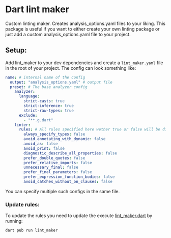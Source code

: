 # Dart lint maker
Custom linting maker. Creates analysis_options.yaml files to your liking.
This package is useful if you want to either create your own linting package or just add a custom analysis_options.yaml file to your project.

## Setup:
Add lint_maker to your dev dependencies and create a `lint_maker.yaml` file in the root of your project.
The config can look something like:
```yaml
name: # internal name of the config
  output: "analysis_options.yaml" # output file
  preset: # The base analyzer config
    analyzer:
      language:
        strict-casts: true
        strict-inference: true
        strict-raw-types: true
      exclude:
        - "**.g.dart"
    linter:
      rules: # All rules specified here wether true or false will be disabled
        always_specify_types: false
        avoid_annotating_with_dynamic: false
        avoid_as: false
        avoid_print: false
        diagnostic_describe_all_properties: false
        prefer_double_quotes: false
        prefer_relative_imports: false
        unnecessary_final: false
        prefer_final_parameters: false
        prefer_expression_function_bodies: false
        avoid_catches_without_on_clauses: false
```

You can specify multiple such configs in the same file.

### Update rules:
To update the rules you need to update the execute [lint_maker.dart](bin/lint_maker.dart) by running:
```sh
dart pub run lint_maker
```


